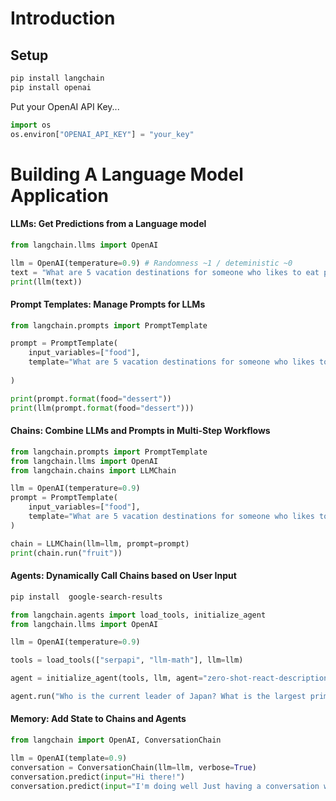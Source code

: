 # Introduction

## Setup 

```sh
pip install langchain
pip install openai
```

Put your OpenAI API Key... 
```python
import os
os.environ["OPENAI_API_KEY"] = "your_key"
```

# Building A Language Model Application

#### LLMs: Get Predictions from a Language model

```python
from langchain.llms import OpenAI

llm = OpenAI(temperature=0.9) # Randomness ~1 / deteministic ~0
text = "What are 5 vacation destinations for someone who likes to eat pasta?"
print(llm(text))
```

#### Prompt Templates: Manage Prompts for LLMs

```python
from langchain.prompts import PromptTemplate

prompt = PromptTemplate(
	input_variables=["food"],
	template="What are 5 vacation destinations for someone who likes to eat {food}?"
						
)

print(prompt.format(food="dessert"))
print(llm(prompt.format(food="dessert")))
```

#### Chains: Combine LLMs and Prompts in Multi-Step Workflows
```python
from langchain.prompts import PromptTemplate 
from langchain.llms import OpenAI
from langchain.chains import LLMChain

llm = OpenAI(temperature=0.9)
prompt = PromptTemplate(
	input_variables=["food"],
	template="What are 5 vacation destinations for someone who likes to eat {food}?"
)

chain = LLMChain(llm=llm, prompt=prompt)
print(chain.run("fruit"))
```

#### Agents: Dynamically Call Chains based on User Input

```sh
pip install  google-search-results
```

```python
from langchain.agents import load_tools, initialize_agent
from langchain.llms import OpenAI

llm = OpenAI(temperature=0.9)

tools = load_tools(["serpapi", "llm-math"], llm=llm)

agent = initialize_agent(tools, llm, agent="zero-shot-react-description", verbose=True)

agent.run("Who is the current leader of Japan? What is the largest prime number that is smaller than their age?")
```

#### Memory: Add State to Chains and Agents

```python
from langchain import OpenAI, ConversationChain

llm = OpenAI(template=0.9)
conversation = ConversationChain(llm=llm, verbose=True)
conversation.predict(input="Hi there!")
conversation.predict(input="I'm doing well Just having a conversation with an AI.")
```


